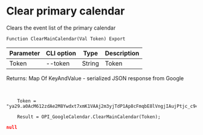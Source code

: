 ﻿---
sidebar_position: 4
---

# Clear primary calendar
 Clears the event list of the primary calendar



`Function ClearMainCalendar(Val Token) Export`

  | Parameter | CLI option | Type | Description |
  |-|-|-|-|
  | Token | --token | String | Token |

  
  Returns:  Map Of KeyAndValue - serialized JSON response from Google

<br/>




```bsl title="Code example"
    Token = "ya29.a0AcM612zdAe2M8Ywdxt7xmK1VAAj2m3yjTdP1Ap8cFmqbE8lVngjIAujPtjc_c94MCuKNLfn7MSssBd6NfMXDQDrHMUv7Fgjp7cjuXk68n...";

    Result = OPI_GoogleCalendar.ClearMainCalendar(Token);
```
 



```json title="Result"
null
```
